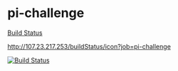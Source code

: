 # pi-challenge
[Build Status](http://107.23.217.253/buildStatus/icon?job=pi-challenge "http://107.23.217.253/job/pi-challenge/")


http://107.23.217.253/buildStatus/icon?job=pi-challenge

[![Build Status](http://107.23.217.253/buildStatus/icon?job=pi-challenge)](http://107.23.217.253/job/pi-challenge/)
